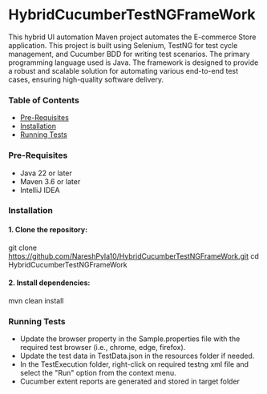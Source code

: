 # HybridCucumberTestNGFrameWork

This hybrid UI automation Maven project automates the E-commerce Store application.
This project is built using  Selenium, TestNG for test cycle management, and Cucumber BDD for writing test scenarios. 
The primary programming language used is Java. The framework is designed to provide a robust and scalable solution for automating various end-to-end test cases, ensuring high-quality software delivery.

### Table of Contents
* [Pre-Requisites](#pre-requisites)
* [Installation](#installation)
* [Running Tests](#running-tests)


### Pre-Requisites

* Java 22 or later
* Maven 3.6 or later
* IntelliJ IDEA

### Installation

#### 1. Clone the repository:

git clone https://github.com/NareshPyla10/HybridCucumberTestNGFrameWork.git
cd  HybridCucumberTestNGFrameWork


#### 2. Install dependencies:

mvn clean install


### Running Tests

* Update the browser property in the Sample.properties file with the required test browser (i.e., chrome, edge, firefox).
* Update the test data in TestData.json in the resources folder if needed.
* In the  TestExecution folder, right-click on required testng xml file and select the "Run" option from the context menu.
* Cucumber extent reports are generated and stored in target folder
